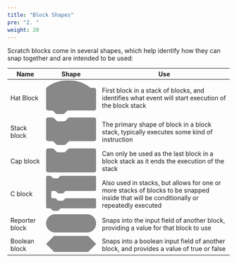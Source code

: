 ```yaml
---
title: "Block Shapes"
pre: "2. "
weight: 20
---
```


Scratch blocks come in several shapes, which help identify how they can snap together and are intended to be used:

|Name|Shape|Use|
|---|---|---|
|Hat Block| ![Hat block shape](images/hat-block-shape.svg) |First block in a stack of blocks, and identifies what event will start execution of the block stack|
|Stack block| ![Stack block shape](images/stack-block-shape.svg) |The primary shape of block in a block stack, typically executes some kind of instruction| 
|Cap block| ![Cap block shape](images/cap-block-shape.svg) |Can only be used as the last block in a block stack as it ends the execution of the stack|
|C block| ![C block shape](images/c-block-shape.svg) |Also used in stacks, but allows for one or more stacks of blocks to be snapped inside that will be conditionally or repeatedly executed|
|Reporter block| ![Reporter block shape](images/reporter-block-shape.svg) |Snaps into the input field of another block, providing a value for that block to use|
|Boolean block| ![Boolean block shape](images/boolean-block-shape.svg) |Snaps into a boolean input field of another block, and provides a value of true or false|